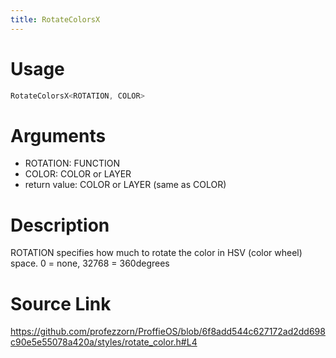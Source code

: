 ```yaml
---
title: RotateColorsX
---
```


# Usage
```cpp
RotateColorsX<ROTATION, COLOR>
```

# Arguments
 * ROTATION: FUNCTION
 * COLOR: COLOR or LAYER
 * return value: COLOR or LAYER (same as COLOR)

# Description

ROTATION specifies how much to rotate the color in HSV (color wheel)
space. 0 = none, 32768 = 360degrees

# Source Link
https://github.com/profezzorn/ProffieOS/blob/6f8add544c627172ad2dd698c90e5e55078a420a/styles/rotate_color.h#L4
